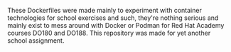 These Dockerfiles were made mainly to experiment with container technologies for school exercises and such, they're nothing serious and mainly exist to mess around with Docker or Podman for Red Hat Academy courses DO180 and DO188. This repository was made for yet another school assignment.
